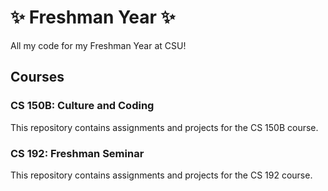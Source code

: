 # :sparkles: Freshman Year :sparkles: 

All my code for my Freshman Year at CSU!

## Courses

### CS 150B: Culture and Coding
This repository contains assignments and projects for the CS 150B course.
### CS 192: Freshman Seminar
This repository contains assignments and projects for the CS 192 course.

